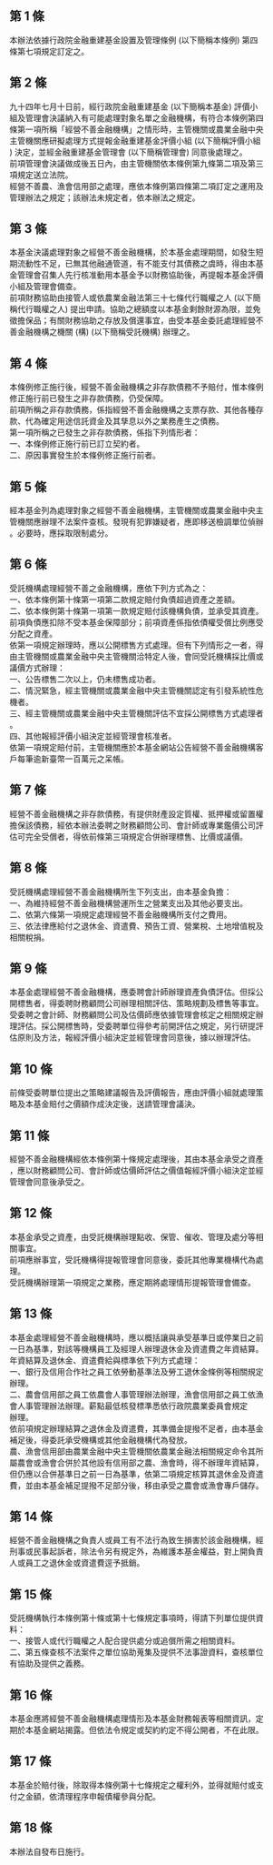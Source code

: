 第 1 條
-------
本辦法依據行政院金融重建基金設置及管理條例 (以下簡稱本條例) 第四  
條第七項規定訂定之。

第 2 條
-------
九十四年七月十日前，經行政院金融重建基金 (以下簡稱本基金) 評價小  
組及管理會決議納入有可能處理對象名單之金融機構，有符合本條例第四  
條第一項所稱「經營不善金融機構」之情形時，主管機關或農業金融中央  
主管機關應研擬處理方式提報金融重建基金評價小組 (以下簡稱評價小組  
) 決定，並經金融重建基金管理會 (以下簡稱管理會) 同意後處理之。  
前項管理會決議做成後五日內，由主管機關依本條例第九條第二項及第三  
項規定送立法院。  
經營不善農、漁會信用部之處理，應依本條例第四條第二項訂定之運用及  
管理辦法之規定；該辦法未規定者，依本辦法之規定。

第 3 條
-------
本基金決議處理對象之經營不善金融機構，於本基金處理期間，如發生短  
期流動性不足，已無其他融通管道，有不能支付其債務之虞時，得由本基  
金管理會召集人先行核准動用本基金予以財務協助後，再提報本基金評價  
小組及管理會備查。  
前項財務協助由接管人或依農業金融法第三十七條代行職權之人 (以下簡  
稱代行職權之人) 提出申請。協助之總額度以本基金剩餘財源為限，並免  
徵擔保品；有關財務協助之存放及償還事宜，由受本基金委託處理經營不  
善金融機構之機關 (構)  (以下簡稱受託機構) 辦理之。

第 4 條
-------
本條例修正施行後，經營不善金融機構之非存款債務不予賠付，惟本條例  
修正施行前已發生之非存款債務，仍受保障。  
前項所稱之非存款債務，係指經營不善金融機構之支票存款、其他各種存  
款、代為確定用途信託資金及其孳息以外之業務產生之債務。  
第一項所稱之已發生之非存款債務，係指下列情形者：  
一、本條例修正施行前已訂立契約者。  
二、原因事實發生於本條例修正施行前者。

第 5 條
-------
經本基金列為處理對象之經營不善金融機構，主管機關或農業金融中央主  
管機關應辦理不法案件查核。發現有犯罪嫌疑者，應即移送檢調單位偵辦  
。必要時，應採取限制處分。

第 6 條
-------
受託機構處理經營不善之金融機構，應依下列方式為之：  
一、依本條例第十條第一項第二款規定賠付負債超過資產之差額。  
二、依本條例第十條第一項第一款規定賠付該機構負債，並承受其資產。  
前項負債應扣除不受本基金保障部分；前項資產係指依債權受償比例應受  
分配之資產。  
依第一項規定辦理時，應以公開標售方式處理。但有下列情形之一者，得  
由主管機關或農業金融中央主管機關洽特定人後，會同受託機構採比價或  
議價方式辦理：  
一、公告標售二次以上，仍未標售成功者。  
二、情況緊急，經主管機關或農業金融中央主管機關認定有引發系統性危  
    機者。  
三、經主管機關或農業金融中央主管機關評估不宜採公開標售方式處理者  
    。  
四、其他報經評價小組決定並經管理會核准者。  
依第一項規定賠付前，主管機關應於本基金網站公告經營不善金融機構客  
戶每筆逾新臺幣一百萬元之呆帳。

第 7 條
-------
經營不善金融機構之非存款債務，有提供財產設定質權、抵押權或留置權  
擔保該債務，經依本辦法委聘之財務顧問公司、會計師或專業鑑價公司評  
估可完全受償者，得依前條第三項規定合併辦理標售、比價或議價。

第 8 條
-------
受託機構處理經營不善金融機構所生下列支出，由本基金負擔：  
一、為維持經營不善金融機構營運所生之營業支出及其他必要支出。  
二、依第六條第一項規定處理經營不善金融機構所支付之費用。  
三、依法律應給付之退休金、資遣費、預告工資、營業稅、土地增值稅及  
    相關稅捐。

第 9 條
-------
本基金處理經營不善金融機構，應委聘會計師辦理資產負債評估。但採公  
開標售者，得委聘財務顧問公司辦理相關評估、策略規劃及標售等事宜。  
受委聘之會計師、財務顧問公司及估價師應依據管理會核定之相關規定辦  
理評估。採公開標售時，受委聘單位得參考前開評估之規定，另行研提評  
估原則及方法，報經評價小組決定並經管理會同意後，據以辦理評估。

第 10 條
--------
前條受委聘單位提出之策略建議報告及評價報告，應由評價小組就處理策  
略及本基金賠付之價額作成決定後，送請管理會議決。

第 11 條
--------
經營不善金融機構經依本條例第十條規定處理後，其由本基金承受之資產  
，應以財務顧問公司、會計師或估價師評估之價值報經評價小組決定並經  
管理會同意後承受之。

第 12 條
--------
本基金承受之資產，由受託機構辦理點收、保管、催收、管理及處分等相  
關事宜。  
前項應辦事宜，受託機構得提報管理會同意後，委託其他專業機構代為處  
理。  
受託機構辦理第一項規定之業務，應定期將處理情形提報管理會備查。

第 13 條
--------
本基金處理經營不善金融機構時，應以概括讓與承受基準日或停業日之前  
一日為基準，對該等機構員工及經理人辦理退休金及資遣費之年資結算。  
年資結算及退休金、資遣費給與標準依下列方式處理：  
一、銀行及信用合作社之員工依勞動基準法及勞工退休金條例等相關規定  
    辦理。  
二、農會信用部之員工依農會人事管理辦法辦理，漁會信用部之員工依漁  
    會人事管理辦法辦理。薪點最低核發標準悉依行政院農業委員會規定  
    辦理。  
依前項規定辦理結算之退休金及資遣費，其準備金提撥不足者，由本基金  
補足後，得委託承受機構或其他金融機構代為發放。  
農、漁會信用部由農業金融中央主管機關依農業金融法相關規定命令其所  
屬農會或漁會合併於其他設有信用部之農、漁會時，得不辦理年資結算，  
但仍應以合併基準日之前一日為基準，依第二項規定核算其退休金及資遣  
費，並由本基金補足提撥不足部分後，移由承受之農會或漁會專戶儲存。

第 14 條
--------
經營不善金融機構之負責人或員工有不法行為致生損害於該金融機構，經  
刑事或民事起訴者，除法令另有規定外，為維護本基金權益，對上開負責  
人或員工之退休金或資遣費逕予抵銷。

第 15 條
--------
受託機構執行本條例第十條或第十七條規定事項時，得請下列單位提供資  
料：  
一、接管人或代行職權之人配合提供處分或追償所需之相關資料。  
二、第五條查核不法案件之單位協助蒐集及提供不法事證資料，查核單位  
    有協助及提供之義務。

第 16 條
--------
本基金應將經營不善金融機構處理情形及本基金財務報表等相關資訊，定  
期於本基金網站揭露。但依法令規定或契約約定不得公開者，不在此限。

第 17 條
--------
本基金於賠付後，除取得本條例第十七條規定之權利外，並得就賠付或支  
付之金額，依清理程序申報債權參與分配。

第 18 條
--------
本辦法自發布日施行。

